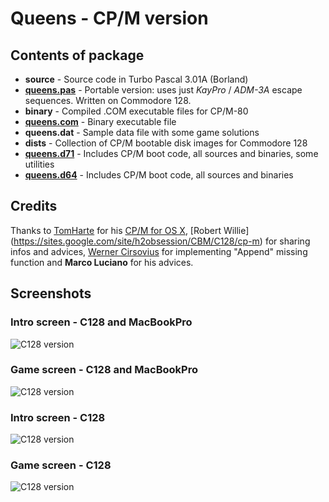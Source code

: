 # Queens - CP/M version
## Contents of package
- **source** - Source code in Turbo Pascal 3.01A (Borland)
 - [**queens.pas**](https://github.com/sblendorio/queens-cpm/blob/master/source/queens.pas) - Portable version: uses just *KayPro* / *ADM-3A* escape sequences. Written on Commodore 128.
- **binary** - Compiled .COM executable files for CP/M-80
 - [**queens.com**](https://github.com/sblendorio/queens-cpm/raw/master/binary/queens.com) - Binary executable file
 - **queens.dat** - Sample data file with some game solutions
- **dists** - Collection of CP/M bootable disk images for Commodore 128
 - [**queens.d71**](https://github.com/sblendorio/queens-cpm/raw/master/dists/queens.d71) - Includes CP/M boot code, all sources and binaries, some utilities
 - [**queens.d64**](https://github.com/sblendorio/queens-cpm/raw/master/dists/queens.d64) - Includes CP/M boot code, all sources and binaries

## Credits
Thanks to [TomHarte](https://github.com/TomHarte) for his [CP/M for OS X](https://github.com/TomHarte/CP-M-for-OS-X), [Robert Willie] (https://sites.google.com/site/h2obsession/CBM/C128/cp-m) for sharing infos and advices, [Werner Cirsovius](http://cirsovius.de/CPM/Projekte/TURBO-PASCAL/Append/turbo-04-en.html) for implementing "Append" missing function and **Marco Luciano** for his advices.

## Screenshots
### Intro screen - C128 and MacBookPro
![C128 version](http://www.sblendorio.eu/images/queen1.png)
### Game screen - C128 and MacBookPro
![C128 version](http://www.sblendorio.eu/images/queen2.png)
### Intro screen - C128
![C128 version](http://www.sblendorio.eu/images/queen3.png)
### Game screen - C128
![C128 version](http://www.sblendorio.eu/images/queen4.png)
